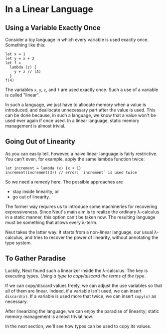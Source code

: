 # In a Linear Language

## Using a Variable Exactly Once

Consider a toy language in which every variable is used exactly once. Something like this:

```neut
let x = 1
let y = x + 2
let f =
  lambda (z) {
    y + z // (A)
  }
f(4)
```

The variables `x`, `y`, `z`, and `f` are used exactly once. Such a use of a variable is called "linear".

In such a language, we just have to allocate memory when a value is introduced, and deallocate unnecessary part after the value is used. This can be done because, in such a language, we know that a value won't be used ever again if once used. In a linear language, static memory management is almost trivial.

## Going Out of Linearity

As you can easily tell, however, a naive linear language is fairly restrictive. You can't even, for example, apply the same lambda function twice:

```neut
let increment = lambda (x) {x + 1}
increment(increment(3)) // error: `increment` is used twice
```

So we need a remedy here. The possible approaches are

- stay inside linearity, or
- go out of linearity.

The former way requires us to introduce some machineries for recovering expressiveness. Since Neut's main aim is to realize the ordinary λ-calculus in a static manner, this option can't be taken now. The resulting language must be something that allows every λ-term.

Neut takes the latter way. It starts from a non-linear language, our usual λ-calculus, and tries to recover the power of linearity, without annotating the type system.

## To Gather Paradise

Luckily, Neut found such a linearizer inside the λ-calculus. The key is executing types. *Using a type to copy/discard the terms of the type*.

If we can copy/discard values freely, we can adjust the use variables so that all of them are linear. Indeed, if a variable isn't used, we can insert `discard(x)`. If a variable is used more that twice, we can insert `copy(x)` as necessary.

After linearizing the language, we can enjoy the paradise of linearity; static memory management is almost trivial now.

In the next section, we'll see how types can be used to copy its values.
